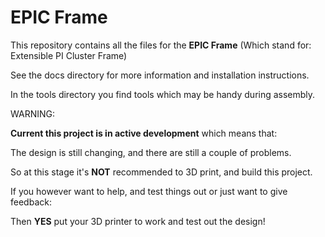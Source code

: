 # EPIC Frame 

This repository contains all the files for the **EPIC Frame**  (Which stand for: Extensible PI Cluster Frame)

See the docs directory for more information and installation instructions.

In the tools directory you find tools which may be handy during assembly.

WARNING:

**Current this project is in active development** 
which means that:

The design is still changing, and there are still a couple of problems.

So at this stage it's **NOT** recommended to 3D print, and build this project.

If you however want to help, and test things out or just want to give feedback:

Then **YES** put your 3D printer to work and test out the design!



